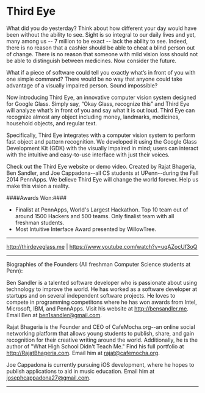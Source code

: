 Third Eye
=============

What did you do yesterday? Think about how different your day would have been without the ability to see. Sight is so integral to our daily lives and yet, many among us -- 7 million to be exact -- lack the ability to see. Indeed, there is no reason that a cashier should be able to cheat a blind person out of change. There is no reason that someone with mild vision loss should not be able to distinguish between medicines. Now consider the future. 

What if a piece of software could tell you exactly what’s in front of you with one simple command? There would be no way that anyone could take advantage of a visually impaired person. Sound impossible? 

Now introducing Third Eye, an innovative computer vision system designed for Google Glass. Simply say, “Okay Glass, recognize this” and Third Eye will analyze what’s in front of you and say what it is out loud. Third Eye can recognize almost any object including money, landmarks, medicines, household objects, and regular text. 

Specifically, Third Eye integrates with a computer vision system to perform fast object and pattern recognition. We developed it using the Google Glass Development Kit (GDK) with the visually impaired in mind; users can interact with the intuitive and easy-to-use interface with just their voices. 

Check out the Third Eye website or demo video. Created by Rajat Bhageria, Ben Sandler, and Joe Cappadona--all CS students at UPenn--during the Fall 2014 PennApps. We believe Third Eye will change the world forever. Help us make this vision a reality.

####Awards Won:####

* Finalist at PennApps, World's Largest Hackathon. Top 10 team out of around 1500 Hackers and 500 teams. Only finalist team with all freshman students.
* Most Intuitive Interface Award presented by WillowTree.

----------------------------------------------------------------------------------------------------------------------------

http://thirdeyeglass.me | https://www.youtube.com/watch?v=uqAZocUf3oQ

----------------------------------------------------------------------------------------------------------------------------

Biographies of the Founders (All freshman Computer Science students at Penn):

Ben Sandler is a talented software developer who is passionate about using technology to improve the world. He has worked as a software developer at startups and on several independent software projects. He loves to compete in programming competitons where he has won awards from Intel, Microsoft, IBM, and PennApps. Visit his website at http://bensandler.me. Email Ben at ben1sandler@gmail.com.

Rajat Bhageria is the Founder and CEO of CafeMocha.org--an online social networking platform that allows young students to publish, share, and gain recognition for their creative writing around the world. Additionally, he is the author of "What High School Didn't Teach Me." Find his full portfolio at http://RajatBhageria.com. Email him at rajat@cafemocha.org.

Joe Cappadona is currently pursuing iOS development, where he hopes to publish applications to aid in music education. Email him at josephcappadona27@gmail.com.

----------------------------------------------------------------------------------------------------------------------------


